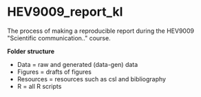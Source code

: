 # HEV9009_report_kl

The process of making a reproducible report during the HEV9009 "Scientific communication.." course.

**Folder structure** 
- Data = raw and generated (data-gen) data 
- Figures = drafts of figures 
- Resources = resources such as csl and bibliography 
- R = all R scripts


